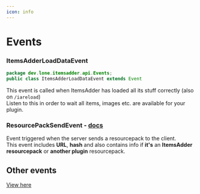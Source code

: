 ```yaml
---
icon: info
---
```


# Events

### ItemsAdderLoadDataEvent

```java
package dev.lone.itemsadder.api.Events;
public class ItemsAdderLoadDataEvent extends Event
```

This event is called when ItemsAdder has loaded all its stuff correctly (also on `/iareload`)\
Listen to this in order to wait all items, images etc. are available for your plugin.

### ResourcePackSendEvent - [docs](https://github.com/LoneDev6/API-ItemsAdder/blob/master/src/main/java/dev/lone/itemsadder/api/Events/ResourcePackSendEvent.java)

Event triggered when the server sends a resourcepack to the client. \
This event includes **URL**, **hash** and also contains info if **it's** an **ItemsAdder resourcepack** or **another plugin** resourcepack.

## Other events


[View here](https://github.com/LoneDev6/API-ItemsAdder/tree/master/src/main/java/dev/lone/itemsadder/api/Events)